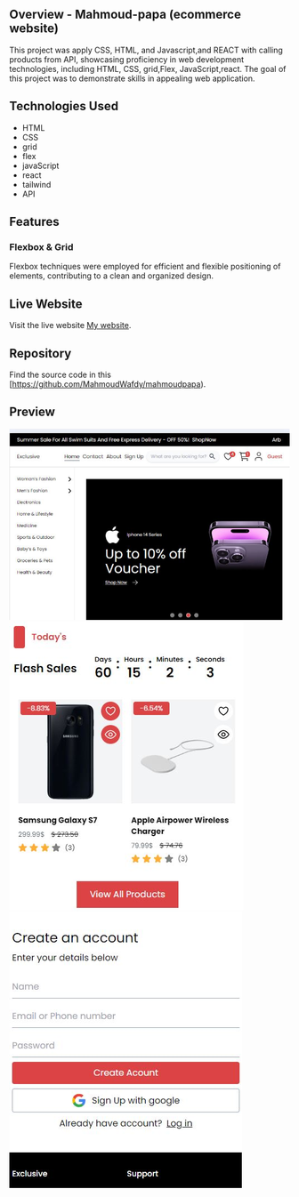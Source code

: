 
## Overview - Mahmoud-papa (ecommerce website)
This project was apply CSS, HTML, and Javascript,and REACT with calling products from API, showcasing proficiency in web development technologies, including HTML, CSS, grid,Flex, JavaScript,react. The goal of this project was to demonstrate skills in appealing web application.

## Technologies Used
- HTML
- CSS
- grid
- flex
- javaScript
- react
- tailwind
- API

## Features

### Flexbox & Grid
Flexbox  techniques were employed for efficient and flexible positioning of elements, contributing to a clean and organized design.

## Live Website
Visit the live website [My website](https://mahmoud-papa.vercel.app/).

## Repository
Find the source code in this [https://github.com/MahmoudWafdy/mahmoudpapa).

## Preview
![website photo](public/images/git1.JPG)
![website photo](public/images/git2.JPG) 
![website photo](public/images/git3.JPG) 


